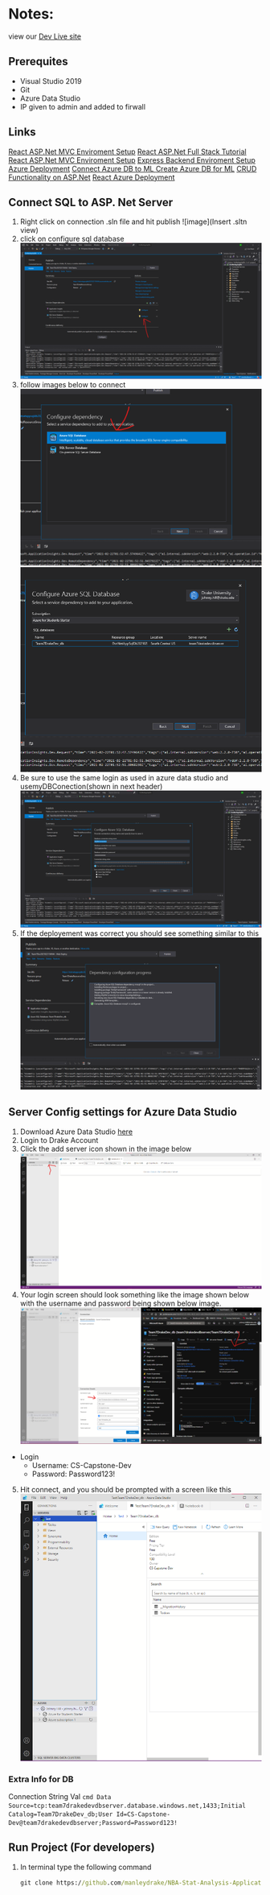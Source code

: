 # Notes: 
view our [Dev Live site](https://dotnetappsqldb20210221184544.azurewebsites.net/)

## Prerequites
* Visual Studio 2019
* Git 
* Azure Data Studio 
* IP given to admin and added to firwall


## Links 
[React ASP.Net MVC Enviroment Setup](https://www.c-sharpcorner.com/article/my-first-react-application-with-asp-net-mvc/) 
[React ASP.Net Full Stack Tutorial](https://www.youtube.com/watch?v=NemyDIUcC64&ab_channel=CodAffection)
[React ASP.Net MVC Enviroment Setup](https://www.c-sharpcorner.com/article/my-first-react-application-with-asp-net-mvc/) 
[Express Backend Enviroment Setup](https://www.freecodecamp.org/news/create-a-react-frontend-a-node-express-backend-and-connect-them-together-c5798926047c/)
[Azure Deployment](https://jasonwatmore.com/post/2020/01/10/react-aspnet-core-on-azure-with-sql-server-how-to-deploy-a-full-stack-app-to-microsoft-azure)
[Connect Azure DB to ML ](https://docs.microsoft.com/en-us/azure/app-service/app-service-web-tutorial-dotnet-sqldatabase)
[Create Azure DB for ML](https://docs.microsoft.com/en-us/azure/azure-sql/database/design-first-database-tutorial)
[CRUD Functionality on ASP.Net](https://www.syncfusion.com/blogs/post/build-crud-application-with-asp-net-core-entity-framework-visual-studio-2019.aspx)
[React Azure Deployment](https://www.pluralsight.com/guides/deploy-a-react-app-to-azure)
## Connect SQL to ASP. Net Server
1. Right click on connection .sln file and hit publish 
![image](Insert .sltn view)
2. click on configure sql database
![image](../Images/.NetConnect1.png)
3. follow images below to connect 
![image](../Images/.NetConnect2.png)
![image](../Images/.NetConnect3.png)
4. Be sure to use the same login as used in azure data studio and usemyDBConection(shown in next header) 
![image](../Images/.NetConnect4.png)
5. If the deployement was correct you should see something similar to this
![image](../Images/.NetConnect5.png)
## Server Config settings for Azure Data Studio
1. Download Azure Data Studio [here](https://docs.microsoft.com/en-us/sql/azure-data-studio/download-azure-data-studio?view=sql-server-ver15)
2. Login to Drake Account
3. Click the add server icon shown in the image below 
![image](..\Images\AZStudio1.png)
4. Your login screen should look something like the image shown below with the username and password being shown below image. 
![image](..\Images\AZStudio2.png)
* Login
    * Username: CS-Capstone-Dev  
    * Password: Password123!
5. Hit connect, and you should be prompted with a screen like this
![image](..\Images\AZStudioSuccess.png)
### Extra Info for DB 
Connection String Val 
    ``` cmd
    Data Source=tcp:team7drakedevdbserver.database.windows.net,1433;Initial Catalog=Team7DrakeDev_db;User Id=CS-Capstone-Dev@team7drakedevdbserver;Password=Password123!
    ```
## Run Project (For developers)

1. In terminal type the following command 
    ```cmd
    git clone https://github.com/manleydrake/NBA-Stat-Analysis-Application.git
    ```


